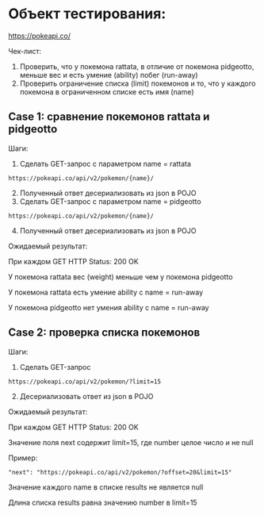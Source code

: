 # Объект тестирования:
https://pokeapi.co/

Чек-лист:
1. Проверить, что у покемона rattata, в отличие от покемона pidgeotto, меньше вес и есть умение
   (ability) побег (run-away)
2. Проверить ограничение списка (limit) покемонов и то, что у каждого покемона в
   ограниченном списке есть имя (name)

## Case 1: сравнение покемонов rattata и pidgeotto

Шаги:

1. Сделать GET-запрос  с параметром name = rattata
```
https://pokeapi.co/api/v2/pokemon/{name}/
```
2. Полученный ответ десериализовать из json в POJO
3. Сделать GET-запрос с параметром name = pidgeotto
```
https://pokeapi.co/api/v2/pokemon/{name}/
```
4. Полученный ответ десериализовать из json в POJO

Ожидаемый результат:

При каждом GET HTTP Status: 200 OK 

У покемона rattata вес (weight) меньше чем у покемона pidgeotto

У покемона rattata есть умение ability с name = run-away

У покемона pidgeotto нет умения ability с name = run-away

## Case 2: проверка списка покемонов

Шаги:

1. Сделать GET-запрос
```
https://pokeapi.co/api/v2/pokemon/?limit=15
```
2. Десериализовать ответ из json в POJO

Ожидаемый результат:

При каждом GET HTTP Status: 200 OK 

Значение поля next содержит limit=15, где number целое число и не null

Пример:
```
"next": "https://pokeapi.co/api/v2/pokemon/?offset=20&limit=15"
```
Значение каждого name в списке results не является null

Длина списка results равна значению number в limit=15


